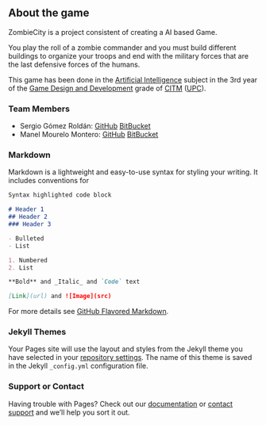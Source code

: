 ## About the game

ZombieCity is a project consistent of creating a AI based Game.

You play the roll of a zombie commander and you must build different buildings to organize your troops and end with the military forces that are the last defensive forces of the humans.

This game has been done in the [Artificial Intelligence](https://www.upc.edu/estudispdf/guia_docent.php?codi=804245&lang=ing) subject in the 3rd year of the [Game Design and Development](https://www.citm.upc.edu/ing/estudis/graus-videojocs/) grade of [CITM](https://www.citm.upc.edu/ing/) ([UPC](https://www.upc.edu/en?set_language=en)).

### Team Members

* Sergio Gómez Roldán: [GitHub](https://github.com/Sersius) [BitBucket](https://bitbucket.org/Sersius3/)
* Manel Mourelo Montero: [GitHub](https://github.com/manelmourelo) [BitBucket](https://bitbucket.org/manel_mourelo/)

### Markdown

Markdown is a lightweight and easy-to-use syntax for styling your writing. It includes conventions for

```markdown
Syntax highlighted code block

# Header 1
## Header 2
### Header 3

- Bulleted
- List

1. Numbered
2. List

**Bold** and _Italic_ and `Code` text

[Link](url) and ![Image](src)
```

For more details see [GitHub Flavored Markdown](https://guides.github.com/features/mastering-markdown/).

### Jekyll Themes

Your Pages site will use the layout and styles from the Jekyll theme you have selected in your [repository settings](https://github.com/manelmourelo/ZombieCity/settings). The name of this theme is saved in the Jekyll `_config.yml` configuration file.

### Support or Contact

Having trouble with Pages? Check out our [documentation](https://help.github.com/categories/github-pages-basics/) or [contact support](https://github.com/contact) and we’ll help you sort it out.
